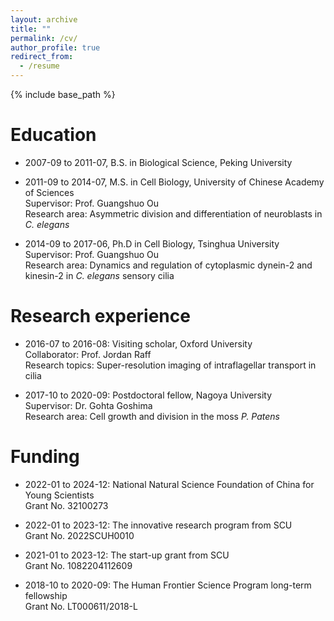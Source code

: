 ```yaml
---
layout: archive
title: ""
permalink: /cv/
author_profile: true
redirect_from:
  - /resume
---
```


{% include base_path %}

Education
======
* 2007-09 to 2011-07, B.S. in Biological Science, Peking University <br>

* 2011-09 to 2014-07, M.S. in Cell Biology, University of Chinese Academy of Sciences <br>
  Supervisor: Prof. Guangshuo Ou <br>
  Research area: Asymmetric division and differentiation of neuroblasts in <I>C. elegans</i>

* 2014-09 to 2017-06, Ph.D in Cell Biology, Tsinghua University <br>
  Supervisor: Prof. Guangshuo Ou <br>
  Research area: Dynamics and regulation of cytoplasmic dynein-2 and kinesin-2 in <I>C. elegans</i> sensory cilia

Research experience
======
* 2016-07 to 2016-08: Visiting scholar, Oxford University <br>
  Collaborator: Prof. Jordan Raff <br>
  Research topics: Super-resolution imaging of intraflagellar transport in cilia

* 2017-10 to 2020-09: Postdoctoral fellow, Nagoya University <br>
  Supervisor: Dr. Gohta Goshima <br>
  Research area: Cell growth and division in the moss <i>P. Patens</i>

Funding
======
* 2022-01 to 2024-12: National Natural Science Foundation of China for Young Scientists <br>
  Grant No. 32100273

* 2022-01 to 2023-12: The innovative research program from SCU <br>
  Grant No. 2022SCUH0010

* 2021-01 to 2023-12: The start-up grant from SCU <br>
  Grant No. 1082204112609

* 2018-10 to 2020-09: The Human Frontier Science Program long-term fellowship <br>
  Grant No. LT000611/2018-L


  


